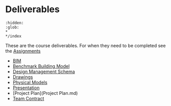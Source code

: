 # Deliverables
```{toctree}
:hidden:
:glob:
*
*/index
```
These are the course deliverables. For when they need to be completed see the [Assignments](../Assignments)

* [BIM](BIM.md)
* [Benchmark Building Model](BBM.md)
* [Design Management Schema](DMS.md)
* [Drawings](Drawings.md)
* [Physical Models](PhysicalModel.md)
* [Presentation](Presentation.md)
* [Project Plan](Project Plan.md)
* [Team Contract](TeamContract.md)
